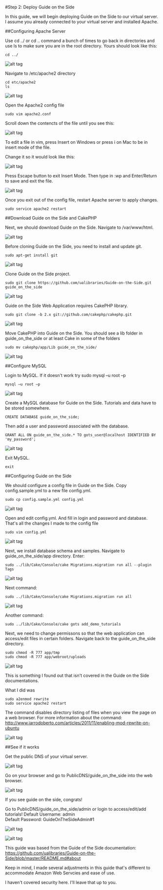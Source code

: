 #Step 2: Deploy Guide on the Side

In this guide, we will begin deploying Guide on the Side to our virtual server. I assume you already connected to your virtual server and installed Apache. 

##Configuring Apache Server

Use cd ../ or cd .. command a bunch of times to go back in directories and use ls to make sure you are in the root directory. Yours should look like this:

```
cd ../
```


![alt tag](https://github.com/TonyMeiDeveloper/GuideOnTheSide/blob/master/GuidePictures/apache1.png)


Navigate to /etc/apache2 directory

```
cd etc/apache2
ls
```


![alt tag](https://github.com/TonyMeiDeveloper/GuideOnTheSide/blob/master/GuidePictures/apache2.png)


Open the Apache2 config file

```
sudo vim apache2.conf
```

Scroll down the contencts of the file until you see this:


![alt tag](https://github.com/TonyMeiDeveloper/GuideOnTheSide/blob/master/GuidePictures/apache3.png)


To edit a file in vim, press Insert on Windows or press i on Mac to be in insert mode of the file.

Change it so it would look like this:


![alt tag](https://github.com/TonyMeiDeveloper/GuideOnTheSide/blob/master/GuidePictures/apache4.png)


Press Escape button to exit Insert Mode. Then type in :wp and Enter/Return to save and exit the file. 


![alt tag](https://github.com/TonyMeiDeveloper/GuideOnTheSide/blob/master/GuidePictures/apache5.png)


Once you exit out of the config file, restart Apache server to apply changes.
```
sudo service apache2 restart
```

##Download Guide on the Side and CakePHP

Next, we should download Guide on the Side. Navigate to /var/www/html.


![alt tag](https://github.com/TonyMeiDeveloper/GuideOnTheSide/blob/master/GuidePictures/gos1.png)


Before cloning Guide on the Side, you need to install and update git.
```
sudo apt-get install git
```


![alt tag](https://github.com/TonyMeiDeveloper/GuideOnTheSide/blob/master/GuidePictures/gos2.png)


Clone Guide on the Side project. 
```
sudo git clone https://github.com/ualibraries/Guide-on-the-Side.git guide_on_the_side
```


![alt tag](https://github.com/TonyMeiDeveloper/GuideOnTheSide/blob/master/GuidePictures/gos3.png)


Guide on the Side Web Application requires CakePHP library. 
```
sudo git clone -b 2.x git://github.com/cakephp/cakephp.git 
```


![alt tag](https://github.com/TonyMeiDeveloper/GuideOnTheSide/blob/master/GuidePictures/gos4.png)


Move CakePHP into Guide on the Side. You should see a lib folder in guide_on_the_side or at least Cake in some of the folders
```
sudo mv cakephp/app/Lib guide_on_the_side/
```


![alt tag](https://github.com/TonyMeiDeveloper/GuideOnTheSide/blob/master/GuidePictures/gos5.png)


##Configure MySQL

Login to MySQL. If it doesn't work try sudo mysql –u root –p

```
mysql –u root –p
```

![alt tag](https://github.com/TonyMeiDeveloper/GuideOnTheSide/blob/master/GuidePictures/gos6.png)


Create a MySQL database for Guide on the Side. Tutorials and data have to be stored somewhere. 
```
CREATE DATABASE guide_on_the_side;
```
Then add a user and password associated with the database. 
```
GRANT ALL ON guide_on_the_side.* TO gots_user@localhost IDENTIFIED BY 'my_password';
```

![alt tag](https://github.com/TonyMeiDeveloper/GuideOnTheSide/blob/master/GuidePictures/gos7.png)


Exit MySQL. 
```
exit
```


##Configuring Guide on the Side

We should configure a config file in Guide on the Side. Copy config.sample.yml to a new file config.yml.
```
sudo cp config.sample.yml config.yml 
```


![alt tag](https://github.com/TonyMeiDeveloper/GuideOnTheSide/blob/master/GuidePictures/gos8.png)


Open and edit config.yml. And fill in login and password and database. That's all the changes I made to the config file
```
sudo vim config.yml
```


![alt tag](https://github.com/TonyMeiDeveloper/GuideOnTheSide/blob/master/GuidePictures/gos9.png)


Next, we install database schema and samples. Navigate to guide_on_the_side/app directory. Enter:
```
sudo ../lib/Cake/Console/cake Migrations.migration run all --plugin Tags
```

![alt tag](https://github.com/TonyMeiDeveloper/GuideOnTheSide/blob/master/GuidePictures/gos10.png)

Next command:
```
sudo ../lib/Cake/Console/cake Migrations.migration run all
```


![alt tag](https://github.com/TonyMeiDeveloper/GuideOnTheSide/blob/master/GuidePictures/gos11.png)

Another command:
```
sudo ../lib/Cake/Console/cake gots add_demo_tutorials
```

Next, we need to change permissons so that the web application can access/edit files in certain folders. Navigate back to the guide_on_the_side directory.
```
sudo chmod -R 777 app/tmp
sudo chmod -R 777 app/webroot/uploads
```

![alt tag](https://github.com/TonyMeiDeveloper/GuideOnTheSide/blob/master/GuidePictures/gots12.png)


This is something I found out that isn't covered in the Guide on the Side documentations.

What I did was 

```
sudo a2enmod rewrite 
sudo service apache2 restart
```

The command disables directory listing of files when you view the page on a web browser. For more information about the command: http://www.jarrodoberto.com/articles/2011/11/enabling-mod-rewrite-on-ubuntu

![alt tag](https://github.com/TonyMeiDeveloper/GuideOnTheSide/blob/master/GuidePictures/works1.png)


##See if it works

Get the public DNS of your virtual server.


![alt tag](https://github.com/TonyMeiDeveloper/GuideOnTheSide/blob/master/GuidePictures/works2.png)


Go on your browser and go to PublicDNS/guide_on_the_side into the web browser.


![alt tag](https://github.com/TonyMeiDeveloper/GuideOnTheSide/blob/master/GuidePictures/works3.png)


If you see guide on the side, congrats!

Go to PublicDNS/guide_on_the_side/admin or login to access/edit/add tutorials! 
Default Username: admin      
Default Password: GuideOnTheSideAdmin#1     


![alt tag](https://github.com/TonyMeiDeveloper/GuideOnTheSide/blob/master/GuidePictures/works4.png)




![alt tag](https://github.com/TonyMeiDeveloper/GuideOnTheSide/blob/master/GuidePictures/works5.png)


This guide was based from the Guide of the Side documentation:
https://github.com/ualibraries/Guide-on-the-Side/blob/master/README.md#about

Keep in mind, I made several adjustments in this guide that's different to accommodate Amazon Web Servcies and ease of use.

I haven't covered security here. I'll leave that up to you. 













